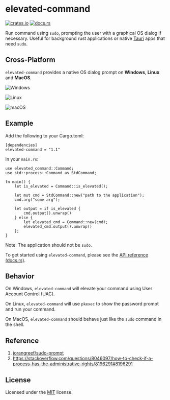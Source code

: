# elevated-command

[![crates.io](https://img.shields.io/crates/v/elevated-command?logo=rust)](https://crates.io/crates/elevated-command/)
[![docs.rs](https://docs.rs/elevated-command/badge.svg)](https://docs.rs/elevated-command)

Run command using `sudo`, prompting the user with a graphical OS dialog if necessary. Useful for background rust applications or native [Tauri](https://tauri.app/) apps that need `sudo`.


## Cross-Platform
`elevated-command` provides a native OS dialog prompt on **Windows**, **Linux** and **MacOS**.

![Windows](https://raw.githubusercontent.com/jorangreef/sudo-prompt/master/windows.png)

![Linux](https://raw.githubusercontent.com/jorangreef/sudo-prompt/master/linux.png)

![macOS](https://raw.githubusercontent.com/jorangreef/sudo-prompt/master/macos.png)


## Example
Add the following to your Cargo.toml:

```
[dependencies]
elevated-command = "1.1"
```

In your `main.rs`: 

```
use elevated_command::Command;
use std::process::Command as StdCommand;

fn main() {
    let is_elevated = Command::is_elevated();

    let mut cmd = StdCommand::new("path to the application");
    cmd.arg("some arg");

    let output = if is_elevated {
        cmd.output().unwrap()
    } else {
        let elevated_cmd = Command::new(cmd);
        elevated_cmd.output().unwrap()
    };
}
```
Note: The application should not be `sudo`.

To get started using `elevated-command`, please see the [API reference (docs.rs)](https://docs.rs/elevated-command/).

## Behavior
On Windows, `elevated-command` will elevate your command using User Account Control (UAC).

On Linux, `elevated-command` will use `pkexec` to show the password prompt and run your command.

On MacOS, `elevated-command` should behave just like the `sudo` command in the shell.


## Reference
1. [jorangreef/sudo-prompt](https://github.com/jorangreef/sudo-prompt)
2. https://stackoverflow.com/questions/8046097/how-to-check-if-a-process-has-the-administrative-rights/8196291#8196291


## License
Licensed under the [MIT](https://github.com/vangork/elevated-command/blob/main/LICENSE) license.
